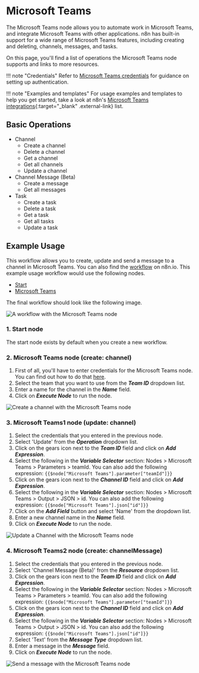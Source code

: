 # Microsoft Teams

The Microsoft Teams node allows you to automate work in Microsoft Teams, and integrate Microsoft Teams with other applications. n8n has built-in support for a wide range of Microsoft Teams features, including creating and deleting, channels, messages, and tasks. 

On this page, you'll find a list of operations the Microsoft Teams node supports and links to more resources.

!!! note "Credentials"
    Refer to [Microsoft Teams credentials](https://docs.n8n.io/integrations/builtin/credentials/microsoft/) for guidance on setting up authentication. 

!!! note "Examples and templates"
    For usage examples and templates to help you get started, take a look at n8n's [Microsoft Teams integrations](https://n8n.io/integrations/microsoft-teams/){:target="_blank" .external-link} list.


## Basic Operations

* Channel
    * Create a channel
    * Delete a channel
    * Get a channel
    * Get all channels
    * Update a channel
* Channel Message (Beta)
    * Create a message
    * Get all messages
* Task
    * Create a task
    * Delete a task
    * Get a task
    * Get all tasks
    * Update a task

## Example Usage

This workflow allows you to create, update and send a message to a channel in Microsoft Teams. You can also find the [workflow](https://n8n.io/workflows/680) on n8n.io. This example usage workflow would use the following nodes.
- [Start](/integrations/builtin/core-nodes/n8n-nodes-base.start/)
- [Microsoft Teams]()

The final workflow should look like the following image.

![A workflow with the Microsoft Teams node](/_images/integrations/builtin/app-nodes/microsoftteams/workflow.png)

### 1. Start node

The start node exists by default when you create a new workflow.

### 2. Microsoft Teams node (create: channel)

1. First of all, you'll have to enter credentials for the Microsoft Teams node. You can find out how to do that [here](/integrations/builtin/credentials/microsoft/).
2. Select the team that you want to use from the ***Team ID*** dropdown list.
3. Enter a name for the channel in the ***Name*** field.
4. Click on ***Execute Node*** to run the node.

![Create a channel with the Microsoft Teams node](/_images/integrations/builtin/app-nodes/microsoftteams/microsoftteams_node.png)


### 3. Microsoft Teams1 node (update: channel)

1. Select the credentials that you entered in the previous node.
2. Select 'Update' from the ***Operation*** dropdown list.
3. Click on the gears icon next to the ***Team ID*** field and click on ***Add Expression***.
4. Select the following in the ***Variable Selector*** section: Nodes > Microsoft Teams > Parameters > teamId. You can also add the following expression: `{{$node["Microsoft Teams"].parameter["teamId"]}}`
5. Click on the gears icon next to the ***Channel ID*** field and click on ***Add Expression***.
6. Select the following in the ***Variable Selector*** section: Nodes > Microsoft Teams > Output > JSON > id. You can also add the following expression: `{{$node["Microsoft Teams"].json["id"]}}`
7. Click on the ***Add Field*** button and select 'Name' from the dropdown list.
8. Enter a new channel name in the ***Name*** field.
9. Click on ***Execute Node*** to run the node.

![Update a Channel with the Microsoft Teams node](/_images/integrations/builtin/app-nodes/microsoftteams/microsoftteams1_node.png)



### 4. Microsoft Teams2 node (create: channelMessage)

1. Select the credentials that you entered in the previous node.
2. Select 'Channel Message (Beta)' from the ***Resource*** dropdown list.
3. Click on the gears icon next to the ***Team ID*** field and click on ***Add Expression***.
4. Select the following in the ***Variable Selector*** section: Nodes > Microsoft Teams > Parameters > teamId. You can also add the following expression: `{{$node["Microsoft Teams"].parameter["teamId"]}}`
5. Click on the gears icon next to the ***Channel ID*** field and click on ***Add Expression***.
6. Select the following in the ***Variable Selector*** section: Nodes > Microsoft Teams > Output > JSON > id. You can also add the following expression: `{{$node["Microsoft Teams"].json["id"]}}`
7. Select 'Text' from the ***Message Type*** dropdown list.
8. Enter a message in the ***Message*** field.
9. Click on ***Execute Node*** to run the node.

![Send a message with the Microsoft Teams node](/_images/integrations/builtin/app-nodes/microsoftteams/microsoftteams2_node.png)

